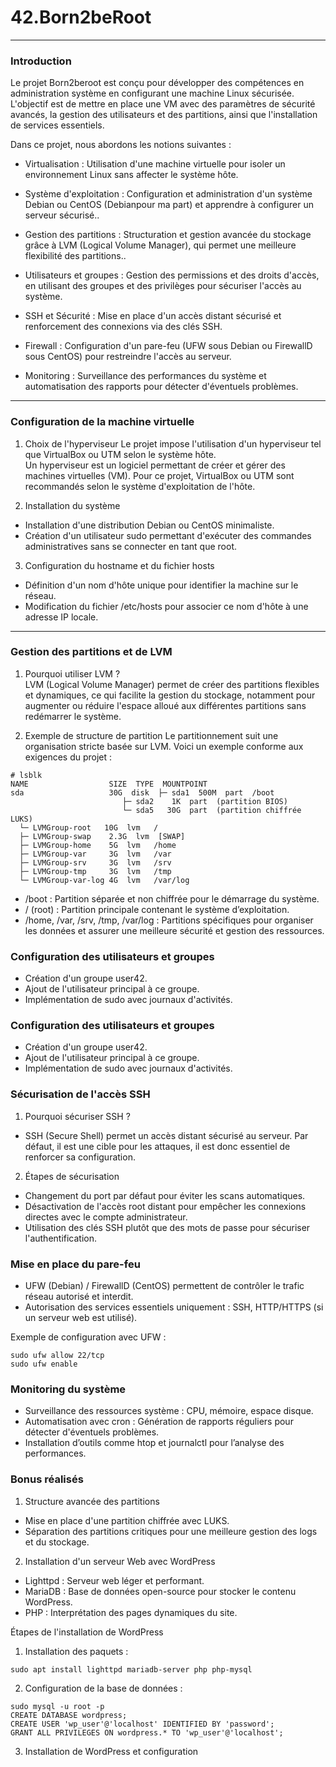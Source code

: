 # 42.Born2beRoot
---
### Introduction

Le projet Born2beroot est conçu pour développer des compétences en administration système en configurant une machine Linux sécurisée.\
L'objectif est de mettre en place une VM avec des paramètres de sécurité avancés, la gestion des utilisateurs et des partitions, ainsi que l'installation de services essentiels.

Dans ce projet, nous abordons les notions suivantes :

* Virtualisation : Utilisation d'une machine virtuelle pour isoler un environnement Linux sans affecter le système hôte.

* Système d'exploitation : Configuration et administration d'un système Debian ou CentOS (Debianpour ma part) et apprendre à configurer un serveur sécurisé..

* Gestion des partitions : Structuration et gestion avancée du stockage grâce à LVM (Logical Volume Manager), qui permet une meilleure flexibilité des partitions..

* Utilisateurs et groupes : Gestion des permissions et des droits d'accès, en utilisant des groupes et des privilèges pour sécuriser l'accès au système.

* SSH et Sécurité : Mise en place d'un accès distant sécurisé et renforcement des connexions via des clés SSH.

* Firewall : Configuration d'un pare-feu (UFW sous Debian ou FirewallD sous CentOS) pour restreindre l'accès au serveur.

* Monitoring : Surveillance des performances du système et automatisation des rapports pour détecter d'éventuels problèmes.
---
### Configuration de la machine virtuelle

1. Choix de l'hyperviseur
Le projet impose l'utilisation d'un hyperviseur tel que VirtualBox ou UTM selon le système hôte.\
Un hyperviseur est un logiciel permettant de créer et gérer des machines virtuelles (VM). Pour ce projet, VirtualBox ou UTM sont recommandés selon le système d'exploitation de l'hôte.

2. Installation du système
* Installation d'une distribution Debian ou CentOS minimaliste.
* Création d'un utilisateur sudo permettant d'exécuter des commandes administratives sans se connecter en tant que root.

3. Configuration du hostname et du fichier hosts
* Définition d'un nom d'hôte unique pour identifier la machine sur le réseau.
* Modification du fichier /etc/hosts pour associer ce nom d'hôte à une adresse IP locale.
---

### Gestion des partitions et de LVM

1. Pourquoi utiliser LVM ?\
LVM (Logical Volume Manager) permet de créer des partitions flexibles et dynamiques, ce qui facilite la gestion du stockage, notamment pour augmenter ou réduire l'espace alloué aux différentes partitions sans redémarrer le système.

2. Exemple de structure de partition
Le partitionnement suit une organisation stricte basée sur LVM. Voici un exemple conforme aux exigences du projet :
```
# lsblk
NAME                  SIZE  TYPE  MOUNTPOINT
sda                   30G  disk  ├─ sda1  500M  part  /boot
                         ├─ sda2    1K  part  (partition BIOS)
                         └─ sda5   30G  part  (partition chiffrée LUKS)
  └─ LVMGroup-root   10G  lvm   /
  ├─ LVMGroup-swap    2.3G  lvm  [SWAP]
  ├─ LVMGroup-home    5G  lvm   /home
  ├─ LVMGroup-var     3G  lvm   /var
  ├─ LVMGroup-srv     3G  lvm   /srv
  ├─ LVMGroup-tmp     3G  lvm   /tmp
  └─ LVMGroup-var-log 4G  lvm   /var/log
```

* /boot : Partition séparée et non chiffrée pour le démarrage du système.
* / (root) : Partition principale contenant le système d’exploitation.
* /home, /var, /srv, /tmp, /var/log : Partitions spécifiques pour organiser les données et assurer une meilleure sécurité et gestion des ressources.

### Configuration des utilisateurs et groupes
* Création d'un groupe user42.
* Ajout de l'utilisateur principal à ce groupe.
* Implémentation de sudo avec journaux d'activités.

### Configuration des utilisateurs et groupes
* Création d'un groupe user42.
* Ajout de l'utilisateur principal à ce groupe.
* Implémentation de sudo avec journaux d'activités.

### Sécurisation de l'accès SSH

1. Pourquoi sécuriser SSH ?
* SSH (Secure Shell) permet un accès distant sécurisé au serveur. Par défaut, il est une cible pour les attaques, il est donc essentiel de renforcer sa configuration.

2. Étapes de sécurisation
* Changement du port par défaut pour éviter les scans automatiques.
* Désactivation de l'accès root distant pour empêcher les connexions directes avec le compte administrateur.
* Utilisation des clés SSH plutôt que des mots de passe pour sécuriser l'authentification.
  
### Mise en place du pare-feu
* UFW (Debian) / FirewallD (CentOS) permettent de contrôler le trafic réseau autorisé et interdit.
* Autorisation des services essentiels uniquement : SSH, HTTP/HTTPS (si un serveur web est utilisé).

Exemple de configuration avec UFW :
```
sudo ufw allow 22/tcp
sudo ufw enable
```

### Monitoring du système
* Surveillance des ressources système : CPU, mémoire, espace disque.
* Automatisation avec cron : Génération de rapports réguliers pour détecter d'éventuels problèmes.
* Installation d’outils comme htop et journalctl pour l’analyse des performances.

### Bonus réalisés

1. Structure avancée des partitions
* Mise en place d'une partition chiffrée avec LUKS.
* Séparation des partitions critiques pour une meilleure gestion des logs et du stockage.

2. Installation d'un serveur Web avec WordPress
* Lighttpd : Serveur web léger et performant.
* MariaDB : Base de données open-source pour stocker le contenu WordPress.
* PHP : Interprétation des pages dynamiques du site.

Étapes de l'installation de WordPress
1. Installation des paquets :
```
sudo apt install lighttpd mariadb-server php php-mysql
```
2. Configuration de la base de données :
```
sudo mysql -u root -p
CREATE DATABASE wordpress;
CREATE USER 'wp_user'@'localhost' IDENTIFIED BY 'password';
GRANT ALL PRIVILEGES ON wordpress.* TO 'wp_user'@'localhost';
```
3. Installation de WordPress et configuration
